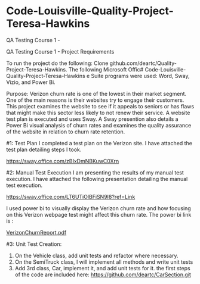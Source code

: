 # Code-Louisville-Quality-Project-Teresa-Hawkins

QA Testing Course 1 -

QA Testing Course 1 - Project Requirements

To run the project do the following: Clone github.com/deartc/Quality-Project-Teresa-Hawkins.  The following Microsoft Offic# Code-Louisville-Quality-Project-Teresa-Hawkins
e Suite programs were used:  Word,  Sway, Vizio, and Power Bi.

Purpose: 
Verizon churn rate is one of the lowest in their market segment.  One of the main reasons is their websites try to engage their customers. This project examines the website  to see if it appeals to seniors or has flaws that might make this sector less likely to not renew their service.   A website  test plan is executed and uses Sway.   A Sway presention  also details a Power Bi visual analysis of churn rates and examines  the quality assurance of the website in relation to churn rate retention.   


#1: Test Plan
I completed a test plan on the Verizon site.  I have attached the test plan detailing steps I took.

https://sway.office.com/zBIxDmNBKuwC0Xrn
	

	
#2: Manual Test Execution
I am presenting the results of my manual test execution.   I have attached the following presentation detailing the manual
test execution.

https://sway.office.com/LT6UTiOlBFiSN9I8?ref=Link

I used power bi to visually display the Verizon churn  rate and how focusing on this Verizon webpage test might affect this churn rate.  The power bi link is :


[VerizonChurnReport.pdf](https://github.com/deartc/Quality-Project-Teresa-Hawkins/files/9611038/VerizonChurnReport.pdf)


 

#3: Unit Test Creation:
1. On the Vehicle class, add unit tests  and refactor where necessary.
2. On the SemiTruck class, I will implement all methods and write unit tests 
3. Add 3rd class, Car, implement it, and add unit tests for it. the first steps of the code are included here: https://github.com/deartc/CarSection.git




